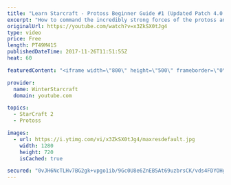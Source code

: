 ```yaml
---
title: "Learn Starcraft - Protoss Beginner Guide #1 (Updated Patch 4.0 FREE TO PLAY)"
excerpt: "How to command the incredibly strong forces of the protoss and cover weaknesses against the other inferior races. Updated for patch 4.0! This guide is not intended for COMPLETELY new players, but those who have played several games/campaign missions and grasp the very basics."
originalUrl: https://youtube.com/watch?v=x3ZkSX0tJg4
type: video
price: Free
length: PT49M41S
publishedDateTime: 2017-11-26T11:51:55Z
heat: 60

featuredContent: "<iframe width=\"800\" height=\"500\" frameborder=\"0\" src=\"https://www.youtube.com/embed/x3ZkSX0tJg4\" allow=\"accelerometer; autoplay; encrypted-media; gyroscope; picture-in-picture\" allowfullscreen></iframe>"

provider:
  name: WinterStarcraft
  domain: youtube.com

topics:
  - StarCraft 2
  - Protoss

images:
  - url: https://i.ytimg.com/vi/x3ZkSX0tJg4/maxresdefault.jpg
    width: 1280
    height: 720
    isCached: true

secured: "0vJH6NcTLHv7BG2gk+vpgo1ib/9Gc0U8e6ZnEB5At69uzbrsCK/vds4FDYOHgyul98SKhK4Ob+Tt4jLvKdwr3lSlvWeoMC8ZV6ALO7R/udG1xiI+4PGHx4ElP69bnFxyli7miUFqUiMsxO/1sxTo3vdNWzBP128QqXRo/IkzOXRQo5Fv29e6rkVhm8opOaeDbnRR1JEqFoMJx5hCNAsS0o7S6E5l/aKMHvlfKojWZzpwC6blIv5vtGUWj/a8o1WGMSgeJpGFyfBqbFfoVpeXrDNAuyRbOhPHVsTLqGkLfCljvPdboAIQuVSIch01CvGlUESCDkM38h2dmsWgf9Jx337o8M+Kb1LFkVAHslipbDs9BGKTz4ItA8kXQnmmAsCkJfYVTCOHznf2BveGzYciLonRd/yCVnXnbrbhSLEziJ2Fl8tsfpSTEOG7Zms9N0gK;k6hOb2GigX6krAsThuXP5g=="
---
```


